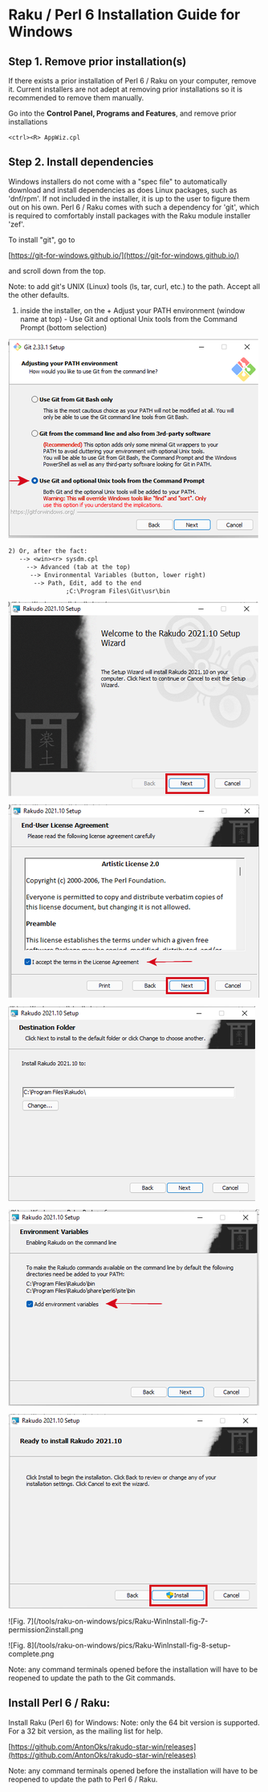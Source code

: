# Raku / Perl 6 Installation Guide for Windows

## Step 1. Remove prior installation(s)

If there exists a prior installation of Perl 6 / Raku on your computer, remove it. Current installers are not adept at removing prior installations so it is recommended to remove them manually.

Go into the **Control Panel, Programs and Features**, and remove prior installations

    <ctrl><R> AppWiz.cpl

## Step 2. Install dependencies

Windows installers do not come with a "spec file" to automatically download and install dependencies as does Linux packages, such as 'dnf/rpm'. If not included in the installer, it is up to the user to figure them out on his own. Perl 6 / Raku comes with such a dependency for 'git', which is required to comfortably install packages with the Raku module installer 'zef'.

To install "git", go to

[https://git-for-windows.github.io/](https://git-for-windows.github.io/)

and scroll down from the top.

Note: to add git's UNIX (Linux) tools (ls, tar, curl, etc.) to the path. Accept all the other defaults.

1. inside the installer, on the + Adjust your PATH environment (window name at top) - Use Git and optional Unix tools from the Command Prompt (bottom selection)

![Fig. 1](/tools/raku-on-windows/pics/Raku-WinInstall-fig-1-git-setup.png)

    2) Or, after the fact:
       --> <win><r> sysdm.cpl
         --> Advanced (tab at the top)
          --> Environmental Variables (button, lower right)
           --> Path, Edit, add to the end
                    ;C:\Program Files\Git\usr\bin

![Fig. 2](/tools/raku-on-windows/pics/Raku-WinInstall-fig-2-releases.png)

![Fig. 3](/tools/raku-on-windows/pics/Raku-WinInstall-fig-3-license.png)

![Fig. 4](/tools/raku-on-windows/pics/Raku-WinInstall-fig-4-destination-folder.png)

![Fig. 5](/tools/raku-on-windows/pics/Raku-WinInstall-fig-5-env-vars.png)

![Fig. 6](/tools/raku-on-windows/pics/Raku-WinInstall-fig-6-ready2install.png)

![Fig. 7](/tools/raku-on-windows/pics/Raku-WinInstall-fig-7-permission2install.png

![Fig. 8](/tools/raku-on-windows/pics/Raku-WinInstall-fig-8-setup-complete.png



Note: any command terminals opened before the installation will have to be reopened to update the path to the Git commands.

## Install Perl 6 / Raku:

Install Raku (Perl 6) for Windows: Note: only the 64 bit version is supported. For a 32 bit version, as the mailing list for help.

[https://github.com/AntonOks/rakudo-star-win/releases](https://github.com/AntonOks/rakudo-star-win/releases)

Note: any command terminals opened before the installation will have to be reopened to update the path to Perl 6 / Raku.

